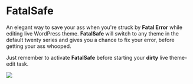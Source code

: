 # FatalSafe

An elegant way to save your ass when you're struck by **Fatal Error** while editing live WordPress theme.  **FatalSafe** will switch to any theme in the default twenty series and gives you a chance to fix your error, before getting your ass whooped.

Just remember to activate **FatalSafe** before starting your **dirty** live theme-edit task.

![](http://i.imgur.com/gAWypg7.png)